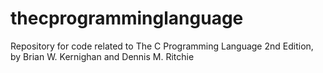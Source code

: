 # thecprogramminglanguage
Repository for code related to The C Programming Language 2nd Edition, by Brian W. Kernighan and Dennis M. Ritchie
